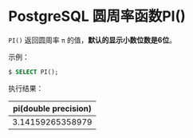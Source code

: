 # PostgreSQL 圆周率函数PI()

`PI()` 返回圆周率 `π` 的值，**默认的显示小数位数是6位**。

示例：

```sql
$ SELECT PI();
```

执行结果：

|pi(double precision)|
|-----|
|3.14159265358979
